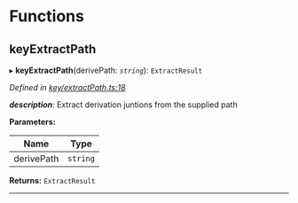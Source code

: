 

# Functions

<a id="keyextractpath"></a>

##  keyExtractPath

▸ **keyExtractPath**(derivePath: *`string`*): `ExtractResult`

*Defined in [key/extractPath.ts:18](https://github.com/polkadot-js/common/blob/6907add/packages/util-crypto/src/key/extractPath.ts#L18)*

*__description__*: Extract derivation juntions from the supplied path

**Parameters:**

| Name | Type |
| ------ | ------ |
| derivePath | `string` |

**Returns:** `ExtractResult`

___

